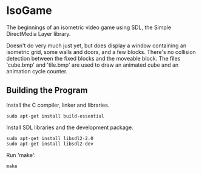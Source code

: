 # IsoGame #

The beginnings of an isometric video game using SDL,
the Simple DirectMedia Layer library.

Doesn't do very much just yet,
but does display a window containing an isometric grid,
some walls and doors,
and a few blocks.
There's no collision detection between the fixed blocks and the
moveable block.
The files 'cube.bmp' and 'tile.bmp' are used to draw an
animated cube and an animation cycle counter.

## Building the Program ##

Install the C compiler, linker and libraries.

`sudo apt-get install build-essential`

Install SDL libraries and the development package.

`sudo apt-get install libsdl2-2.0` <br />
`sudo apt-get install libsdl2-dev` <br />

Run 'make':

`make`
